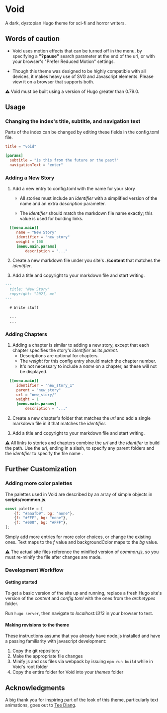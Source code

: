 # Void

A dark, dystopian Hugo theme for sci-fi and horror writers.

## Words of caution

* Void uses motion effects that can be turned off in the menu, by specifying a **"?pause"** search parameter at the end of the url, or with your browser's "Prefer Reduced Motion" settings.

* Though this theme was designed to be highly compatible with all devices, it makes heavy use of SVG and Javascript elements. Please view it on a browser that supports both.

:warning: Void must be built using a version of Hugo greater than 0.79.0.

## Usage

### Changing the index's title, subtitle, and navigation text

Parts of the index can be changed by editing these fields in the config.toml file.

```toml
title = "void"

[params]
  subtitle = "is this from the future or the past?"
  navigationText = "enter"
```

### Adding a New Story

  1. Add a new entry to config.toml with the name for your story
      * All stories must include an *identifier* with a simplified version of the name and an extra *description* parameter.

      * The *identifier* should match the markdown file name exactly; this value is used for building links.

   ```toml
     [[menu.main]]
        name = "New Story"
        identifier = "new_story"
        weight = 100
        [menu.main.params]
            description = "..."
   ```

  2. Create a new markdown file under you site's **./content** that matches the *identifier*.

  3. Add a title and copyright to your markdown file and start writing.

  ```markdown
  ---
    title: "New Story"
    copyright: "2021, me"
  ---

    # Write stuff

    ...
    ...
  ```

### Adding Chapters

  1. Adding a chapter is similar to adding a new story, except that each chapter specifies the story's *identifier* as its *parent*.
      * Descriptions are optional for chapters.
      * The *weight* for this config entry should match the chapter number.
      * It's not necessary to include a *name* on a chapter, as these will not be displayed.

   ```toml
     [[menu.main]]
        identifier = "new_story_1"
        parent = "new_story"
        url = "new_story/"
        weight = 1
        [menu.main.params]
            description = "..."
   ```
  2. Create a new chapter's folder that matches the *url* and add a single markdown file in it that matches the *identifier*.

  3. Add a title and copyright to your markdown file and start writing.

:warning: All links to stories and chapters combine the *url* and the *identifer* to build the path. Use the *url*, ending in a slash, to specify any parent folders and the *identifier* to specify the file name .

## Further Customization

### Adding more color palettes

The palettes used in Void are described by an array of simple objects in **scripts/common.js**.

```javascript
const palette = [
    {f: "#aaafb9", bg: "none"},
    {f: "#FFF", bg: "none"},
    {f: "#000", bg: "#FFF"},
];
```

Simply add more entries for more color choices, or change the existing ones. Text maps to the *f* value and backgroundColor maps to the *bg* value.


:warning: The actual site files reference the minified version of _common.js_, so you must re-minify the file after changes are made.

### Development Workflow

#### Getting started

To get a basic version of the site up and running, replace a fresh Hugo site's version of the *content* and *config.toml* with the ones from the *archetypes* folder.

Run `hugo server`, then navigate to *localhost:1313* in your browser to test.

#### Making revisions to the theme

These instructions assume that you already have node.js installed and have a passing familiarity with javascript development:

  1. Copy the git repository
  1. Make the appropriate file changes
  1. Minify js and css files via webpack by issuing `npm run build` while in Void's root folder
  1. Copy the entire folder for Void into your *themes* folder

## Acknowledgments

A big thank you for inspiring part of the look of this theme, particularly text animations, goes out to [Tee Diang](https://github.com/acupoftee).



